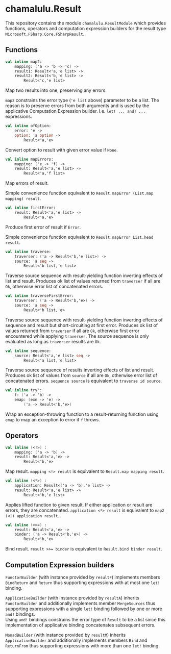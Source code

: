# chamalulu.Result

This repository contains the module `chamalulu.ResultModule` which provides
functions, operators and computation expression builders for the result type
`Microsoft.FSharp.Core.FSharpResult`.

## Functions

```fs
val inline map2:
    mapping: ('a -> 'b -> 'c) ->
    result1: Result<'a,'e list> ->
    result2: Result<'b,'e list> ->
        Result<'c,'e list>
```

Map two results into one, preserving any errors.

`map2` constrains the error type (`'e list` above) parameter to be a list. The
reason is to preserve errors from both arguments and is used by the applicative
Computation Expression builder. I.e. `let! ... and! ...` expressions.

```fs
val inline ofOption:
    error: 'e ->
    option: 'a option ->
        Result<'a,'e>
```

Convert option to result with given error value if `None`.

```fs
val inline mapErrors:
    mapping: ('e -> 'f) ->
    result: Result<'a,'e list> ->
        Result<'a,'f list>
```

Map errors of result.

Simple convenience function equivalent to
`Result.mapError (List.map mapping) result`.

```fs
val inline firstError:
    result: Result<'a,'e list> ->
        Result<'a,'e>
```

Produce first error of result if `Error`.

Simple convenience function equivalent to `Result.mapError List.head result`.

```fs
val inline traverse:
    traverser: ('a -> Result<'b,'e list>) ->
    source: 'a seq ->
        Result<'b list,'e list>
```

Traverse source sequence with result-yielding function inverting effects of list
and result. Produces ok list of values returned from `traverser` if all are
`Ok`, otherwise error list of concatenated errors.

```fs
val inline traverseFirstError:
    traverser: ('a -> Result<'b,'e>) ->
    source: 'a seq ->
        Result<'b list,'e>
```

Traverse source sequence with result-yielding function inverting effects of
sequence and result but short-circuiting at first error. Produces ok list of
values returned from `traverser` if all are `Ok`, otherwise first error
encountered while applying `traverser`. The source sequence is only evaluated as
long as `traverser` results are `Ok`.

```fs
val inline sequence:
    source: Result<'a,'e list> seq ->
        Result<'a list,'e list>
```

Traverse source sequence of results inverting effects of list and result.
Produces ok list of values from `source` if all are `Ok`, otherwise error list
of concatenated errors. `sequence source` is equivalent to `traverse id source`.

```fs
val inline try':
    f: ('a -> 'b) ->
    emap: (exn -> 'e) ->
        ('a -> Result<'b,'e>)
```

Wrap an exception-throwing function to a result-returning function using `emap`
to map an exception to error if `f` throws.

## Operators

```fs
val inline (<!>) :
    mapping: ('a -> 'b) ->
    result: Result<'a,'e> ->
        Result<'b,'e>
```

Map result. `mapping <!> result` is equivalent to `Result.map mapping result`.

```fs
val inline (<*>) :
    application: Result<('a -> 'b),'e list> ->
    result: Result<'a,'e list> ->
        Result<'b,'e list>
```

Applies lifted function to given result. If either application or result are
errors, they are concatenated. `application <*> result` is equivalent to
`map2 (<|) application result`.

```fs
val inline (>>=) :
    result: Result<'a,'e> ->
    binder: ('a -> Result<'b,'e>) ->
        Result<'b,'e>
```

Bind result. `result >>= binder` is equivalent to `Result.bind binder result`.

## Computation Expression builders

`FunctorBuilder` (with instance provided by `resultF`) implements members
`BindReturn` and `Return` thus supporting expressions with at most one `let!`
binding.

`ApplicativeBuilder` (with instance provided by `resultA`) inherits
`FunctorBuilder` and additionally implements member `MergeSources` thus
supporting expressions with a single `let!` binding followed by one or more
`and!` bindings.  
Using `and!` bindings constrains the error type of `Result` to
be a list since this implementation of applicative binding concatenates
subsequent errors.

`MonadBuilder` (with instance provided by `resultM`) inherits
`ApplicativeBuilder` and additionally implements members `Bind` and `ReturnFrom`
thus supporting expressions with more than one `let!` binding.
